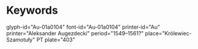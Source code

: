 # Keywords
glyph-id="Au-01a0104"
font-id="Au-01a0104"
printer-id="Au"
printer="Aleksander Augezdecki"
period="1549–1561?"
place="Królewiec-Szamotuły"
PT plate="403"
